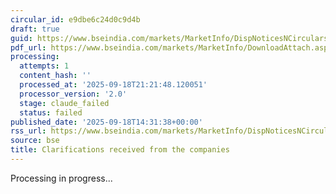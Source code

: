 ```yaml
---
circular_id: e9dbe6c24d0c9d4b
draft: true
guid: https://www.bseindia.com/markets/MarketInfo/DispNoticesNCirculars.aspx?Noticeid={F03A1962-A50A-4CCC-B877-B2B0061DBD14}&noticeno=20250918-57&dt=09/18/2025&icount=57&totcount=63&flag=0
pdf_url: https://www.bseindia.com/markets/MarketInfo/DownloadAttach.aspx?id=20250918-57&attachedId=c33b6391-1e7f-470c-b872-d67a1a55cbce
processing:
  attempts: 1
  content_hash: ''
  processed_at: '2025-09-18T21:21:48.120051'
  processor_version: '2.0'
  stage: claude_failed
  status: failed
published_date: '2025-09-18T14:31:38+00:00'
rss_url: https://www.bseindia.com/markets/MarketInfo/DispNoticesNCirculars.aspx?Noticeid={F03A1962-A50A-4CCC-B877-B2B0061DBD14}&noticeno=20250918-57&dt=09/18/2025&icount=57&totcount=63&flag=0
source: bse
title: Clarifications received from the companies
---
```


Processing in progress...